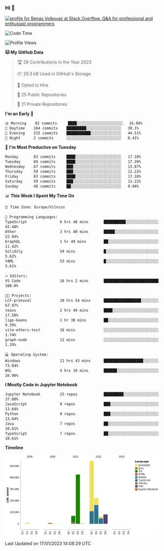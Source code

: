 ### Hi 👋
<a href="https://stackoverflow.com/users/14954249/benas-volkovas"><img src="https://stackoverflow.com/users/flair/14954249.png?theme=dark" width="208" height="58" alt="profile for Benas Volkovas at Stack Overflow, Q&amp;A for professional and enthusiast programmers" title="profile for Benas Volkovas at Stack Overflow, Q&amp;A for professional and enthusiast programmers"></a>

<!--START_SECTION:waka-->
![Code Time](http://img.shields.io/badge/Code%20Time-1%2C212%20hrs%201%20min-blue)

![Profile Views](http://img.shields.io/badge/Profile%20Views-0-blue)

**🐱 My GitHub Data** 

> 🏆 28 Contributions in the Year 2023
 > 
> 📦 29.3 kB Used in GitHub's Storage 
 > 
> 💼 Opted to Hire
 > 
> 📜 25 Public Repositories 
 > 
> 🔑 21 Private Repositories  
 > 
**I'm an Early 🐤** 

```text
🌞 Morning    82 commits     ████░░░░░░░░░░░░░░░░░░░░░   16.98% 
🌆 Daytime    184 commits    █████████░░░░░░░░░░░░░░░░   38.1% 
🌃 Evening    215 commits    ███████████░░░░░░░░░░░░░░   44.51% 
🌙 Night      2 commits      ░░░░░░░░░░░░░░░░░░░░░░░░░   0.41%

```
📅 **I'm Most Productive on Tuesday** 

```text
Monday       83 commits     ████░░░░░░░░░░░░░░░░░░░░░   17.18% 
Tuesday      84 commits     ████░░░░░░░░░░░░░░░░░░░░░   17.39% 
Wednesday    67 commits     ███░░░░░░░░░░░░░░░░░░░░░░   13.87% 
Thursday     59 commits     ███░░░░░░░░░░░░░░░░░░░░░░   12.22% 
Friday       83 commits     ████░░░░░░░░░░░░░░░░░░░░░   17.18% 
Saturday     59 commits     ███░░░░░░░░░░░░░░░░░░░░░░   12.22% 
Sunday       48 commits     ██░░░░░░░░░░░░░░░░░░░░░░░   9.94%

```


📊 **This Week I Spent My Time On** 

```text
⌚︎ Time Zone: Europe/Vilnius

💬 Programming Languages: 
TypeScript               6 hrs 48 mins       ██████████░░░░░░░░░░░░░░░   42.48% 
Other                    3 hrs 40 mins       █████░░░░░░░░░░░░░░░░░░░░   22.94% 
GraphQL                  1 hr 49 mins        ██░░░░░░░░░░░░░░░░░░░░░░░   11.42% 
Solidity                 54 mins             █░░░░░░░░░░░░░░░░░░░░░░░░   5.62% 
YAML                     53 mins             █░░░░░░░░░░░░░░░░░░░░░░░░   5.61%

🔥 Editors: 
VS Code                  16 hrs 2 mins       █████████████████████████   100.0%

🐱‍💻 Projects: 
LCF-protocol             10 hrs 54 mins      █████████████████░░░░░░░░   67.97% 
tezos                    2 hrs 49 mins       ████░░░░░░░░░░░░░░░░░░░░░   17.56% 
ligo-koans               1 hr 30 mins        ██░░░░░░░░░░░░░░░░░░░░░░░   9.39% 
vite-ethers-test         16 mins             ░░░░░░░░░░░░░░░░░░░░░░░░░   1.74% 
graph-node               12 mins             ░░░░░░░░░░░░░░░░░░░░░░░░░   1.29%

💻 Operating System: 
Windows                  11 hrs 43 mins      ██████████████████░░░░░░░   73.04% 
WSL                      4 hrs 19 mins       ██████░░░░░░░░░░░░░░░░░░░   26.96%

```

**I Mostly Code in Jupyter Notebook** 

```text
Jupyter Notebook         25 repos            █████████░░░░░░░░░░░░░░░░   37.88% 
JavaScript               9 repos             ███░░░░░░░░░░░░░░░░░░░░░░   13.64% 
Python                   9 repos             ███░░░░░░░░░░░░░░░░░░░░░░   13.64% 
Java                     7 repos             ██░░░░░░░░░░░░░░░░░░░░░░░   10.61% 
TypeScript               7 repos             ██░░░░░░░░░░░░░░░░░░░░░░░   10.61%

```


**Timeline**

![Chart not found](https://raw.githubusercontent.com/BenasVolkovas/BenasVolkovas/main/charts/bar_graph.png) 


 Last Updated on 17/01/2023 14:08:29 UTC
<!--END_SECTION:waka-->
